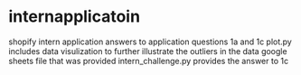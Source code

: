 # internapplicatoin
shopify intern application answers to application questions 1a and 1c
plot.py includes data visulization to further illustrate the outliers in the data google sheets file that was provided
intern_challenge.py provides the answer to 1c
